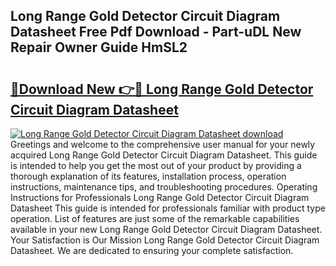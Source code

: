 ## Long Range Gold Detector Circuit Diagram Datasheet Free Pdf Download - Part-uDL New Repair Owner Guide HmSL2

# <h2><a href="http://dfm0l9w.blite.top/?on=Long+Range+Gold+Detector+Circuit+Diagram+Datasheet">🔗Download New 👉🔴 Long Range Gold Detector Circuit Diagram Datasheet</a></h2>

[![Long Range Gold Detector Circuit Diagram Datasheet download](https://i.imgur.com/lujVjoI.png)](http://dfm0l9w.blite.top/?on=Long+Range+Gold+Detector+Circuit+Diagram+Datasheet)
Greetings and welcome to the comprehensive user manual for your newly acquired Long Range Gold Detector Circuit Diagram Datasheet. This guide is intended to help you get the most out of your product by providing a thorough explanation of its features, installation process, operation instructions, maintenance tips, and troubleshooting procedures. Operating Instructions for Professionals Long Range Gold Detector Circuit Diagram Datasheet This guide is intended for professionals familiar with product type operation. List of features are just some of the remarkable capabilities available in your new Long Range Gold Detector Circuit Diagram Datasheet. Your Satisfaction is Our Mission Long Range Gold Detector Circuit Diagram Datasheet. We are dedicated to ensuring your complete satisfaction.
